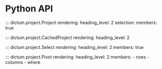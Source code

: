 # Python API

::: dictum.project.Project
    rendering:
      heading_level: 2
    selection:
      members: true

::: dictum.project.CachedProject
    rendering:
      heading_level: 2

::: dictum.project.Select
    rendering:
      heading_level: 2
      members: true

::: dictum.project.Pivot
    rendering:
      heading_level: 2
      members:
        - rows
        - columns
        - where
